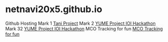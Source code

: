 # netnavi20x5.github.io
Github Hosting
Mark 1 [Tani Project](https://netnavi20x5.github.io/PasarTani)
Mark 2 [YUME Project IOI Hackathon](https://netnavi20x5.github.io/Yume%20Mk%203/index.html)
Mark 32 [YUME Project IOI Hackathon](https://netnavi20x5.github.io/Yume%20Mk%203/login.html)
MCO Tracking for fun [MCO Tracking for fun](https://netnavi20x5.github.io/AreWeThereYet/index.html#)
